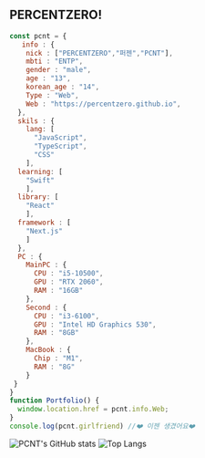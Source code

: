 ## PERCENTZERO!
```js
const pcnt = {
   info : {
    nick : ["PERCENTZERO","퍼젠","PCNT"],
    mbti : "ENTP",
    gender : "male",
    age : "13",
    korean_age : "14",
    Type : "Web",
    Web : "https://percentzero.github.io",
  },
  skils : {
    lang: [
      "JavaScript",
      "TypeScript",
      "CSS"
    ],
  learning: [
    "Swift"
    ],
  library: [
    "React"
    ],
  framework : [
    "Next.js"
    ]
  },
  PC : {
    MainPC : {
      CPU : "i5-10500",
      GPU : "RTX 2060",
      RAM : "16GB"
    },
    Second : {
      CPU : "i3-6100",
      GPU : "Intel HD Graphics 530",
      RAM : "8GB"
    },
    MacBook : {
      Chip : "M1",
      RAM : "8G"
    }
 }
}
function Portfolio() {
  window.location.href = pcnt.info.Web;
}
console.log(pcnt.girlfriend) //❤️ 이젠 생겼어요❤️
```
![PCNT's GitHub stats](https://github-readme-stats.vercel.app/api?username=PERCENTZERO)
![Top Langs](https://github-readme-stats.vercel.app/api/top-langs/?username=PERCENTZERO)

